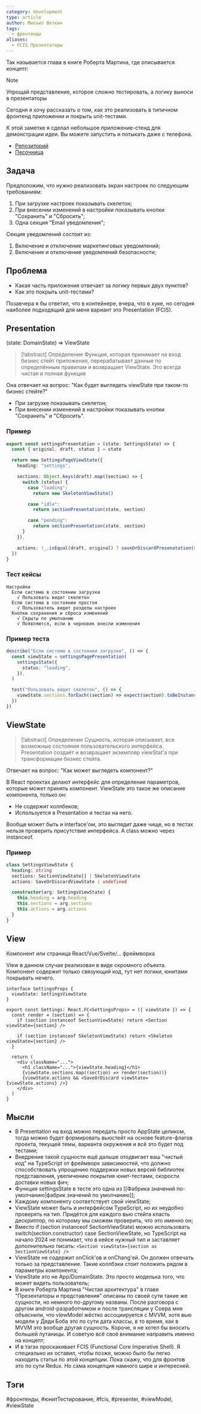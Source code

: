 ```yaml
---
category: development
type: article
author: Михаил Веткин
tags:
  - фронтенды
aliases:
  - FCIS Презентаторы
---
```


Так называется глава в книге Роберта Мартина, где описывается концепт:

> [!note]
> Упрощай представление, которое сложно тестировать, а логику выноси в презентаторы

Сегодня я хочу рассказать о том, как это реализовать в типичном фронтенд приложении и покрыть unit-тестами.

К этой заметке я сделал небольшое приложение-стенд для демонстрации идеи. Вы можете запустить и потыкать даже с телефона.

- [Репозиторий](https://github.com/mikevetkin/frontends-example-settings)
- [Песочница](https://codesandbox.io/p/github/mikevetkin/frontends-example-settings/release/demo)

## Задача

Предположим, что нужно реализовать экран настроек по следующим требованиям:

1. При загрузке настроек показывать скелетон;
2. При внесении изменений в настройки показывать кнопки "Сохранить" и "Сбросить";
3. Одна секция "Email уведомления";

Секция уведомлений состоит из:

1. Включение и отключение маркетинговых уведомлений;
2. Включение и отключение уведомлений безопасности;

## Проблема

- Какая часть приложения отвечает за логику первых двух пунктов?
- Как это покрыть unit-тестами?

Позавчера я бы ответил, что в контейнере, вчера, что в хуке, но сегодня наиболее подходящий для меня вариант это Presentation (FCIS).

## Presentation

(state: DomainState) => ViewState

> [!abstract] Определение
> Функция, которая принимает на вход бизнес стейт приложения, перерабатывает данные по определённым правилам и возвращает ViewState. Это всегда чистая и полная функция

Она отвечает на вопрос: "Как будет выглядеть viewState при таком-то бизнес стейте?"

- При загрузке показывать скелетон;
- При внесении изменений в настройки показывать кнопки "Сохранить" и "Сбросить".

### Пример

```ts
export const settingsPresentation = (state: SettingsState) => {
  const { original, draft, status } = state

  return new SettingsPageViewState({
    heading: "settings",

    sections: Object.keys(draft).map((section) => {
      switch (status) {
        case "loading":
          return new SkeletonViewState()

        case "idle":
          return sectionPresentation(state, section)

        case "pending":
          return sectionPresentation(state, section)
      }
    }),

    actions: !_.isEqual(draft, original) ? saveOrDiscardPresenatation(state) : undefined,
  })
}
```

### Тест кейсы

```
Настройки
  Если система в состоянии загрузки
    √ Пользовать видит скелетон
  Если система в состоянии простоя
    √ Пользователь видит разделы настроек
  Кнопки сохранения и сброса изменений
    √ Скрыты по умолчанию
    √ Появляются, если в черновик внесли изменения
```

### Пример теста

```ts
describe("Если система в состоянии загрузки", () => {
  const viewState = settingsPagePresentation(
    settingsState({
      status: "loading",
    }),
  )

  test("Пользовать видит скелетон", () => {
    viewState.sections.forEach((section) => expect(section).toBeInstanceOf(SkeletonViewState))
  })
})
```

## ViewState

> [!abstract] Определение
> Сущность, которая описывает, все возможные состояния пользовательского интерфейса. Presentation создаёт и возвращает экземпляр viewStat'а при трансформации бизнес стейта.

Отвечает на вопрос: "Как может выглядеть компонент?"

В React проектах делают интерфейс для определения параметров, которые может принять компонент. ViewState это такое же описание компонента, только он:

- Не содержит коллбеков;
- Используется в Presentation и тестах на него.

Вообще может быть и interface'ом, это выглядит даже чище, но в тестах нельзя проверить присутствие интерфейса. А class можно через instanceof.

### Пример

```ts
class SettingsViewState {
  heading: string
  sections: SectionViewState[] | SkeletonViewState
  actions: SaveOrDiscardViewState | undefined

  constructor(arg: SettingsViewState) {
    this.heading = arg.heading
    this.sections = arg.sections
    this.actions = arg.actions
  }
}
```

## View

Компонент или страница React/Vue/Svelte/… фреймворка

View в данном случае реализован в виде скромного объекта. Компонент содержит только связующий код, тут нет логики, юнитами покрывать нечего.

```tsx
interface SettingsProps {
  viewState: SettingsViewState
}

export const Settings: React.FC<SettingsProps> = ({ viewState }) => {
  const render = (section) => {
    if (section instanceof SectionViewState) return <Section viewState={section} />

    if (section instanceof SkeletonViewState) return <Skeleton viewState={section} />
  }

  return (
    <div className="...">
      <h1 className="...">{viewState.heading}</h1>
      {viewState.sections.map((section) => render(section))}
      {viewState.actions && <SaveOrDiscard viewState={viewState.actions} />}
    </div>
  )
}
```

## Мысли

- В Presentation на вход можно передать просто AppState целиком, тогда можно будет формировать вьюстейт на основе feature-флагов проекта, текущей темы, варианта окружения и всё это будет под тестами;
- Внедрение такой сущности ещё дальше отодвигает ваш "чистый код" на TypeScript от фреймворк зависимостей, что должно способствовать упрощению поддержки новых версий библиотек представления, увеличению покрытия юнит-тестами, скорости доставки новых фич;
- Функция settingsState в тесте это одна из [[Фабрика значений по-умолчанию|фабрик значений по умолчанию]];
- Каждому компоненту соответствует свой viewState;
- ViewState может быть и интерфейсом TypeScript, но их неудобно проверять на тип. Придётся для каждого вью стейта класть дескриптор, по которому мы сможем проверить, что это именно он;
- Вместо if (section instanceof SectionViewState) можно использовать switch(section.constructor) case SectionViewState, но TypeScript на начало 2024 не понимает, что в кейсе нужный тип и заставляет дополнительно писать: `<Section viewState={section as SectionViewState} />`
- ViewState не содержит onClick'ов и onChang'ей. Он должен отвечать только за представление. Такие коллбэки стоит положить рядом в параметры компонента;
- ViewState это не App/DomainState. Это просто моделька того, что может видеть пользователь;
- В книге Роберта Мартина "Чистая архитектура" в главе "Презентаторы и представления" описаны по своей сути такие же сущности, но немного по-другому названы. После разговора с другом android-разработчиком и после трансляции у Соера мне объяснили, что viewModel жёстко ассоциируется с MVVM, хотя вью модели у Дяди Боба это по сути дата классы, в то время, как в MVVM это вообще другая сущность. Короче, я не хотел бы вносить большей путаницы. И советую всё своё внимание направить именно на концепт;
- И в тэгах проскакивает FCIS (Functional Core Imperative Shell). Я специально их оставил, чтобы позже, можно было бы легко находить статьи по этой концепции. Пока скажу, что для фронтов это по сути Redux. Но сама концепция намного шире и интересней.

## Тэги

#фронтенды, #юнитТестирование, #fcis, #presenter, #viewModel, #viewState
